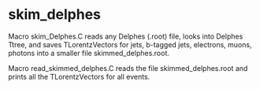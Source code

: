 # skim_delphes

Macro skim_Delphes.C reads any Delphes (.root) file, looks into Delphes Ttree, and saves TLorentzVectors for jets, b-tagged jets, electrons, muons, photons into a smaller file skimmed_delphes.root.

Macro read_skimmed_delphes.C reads the file skimmed_delphes.root and prints all the TLorentzVectors for all events. 
